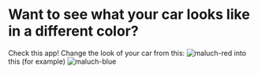 # Want to see what your car looks like in a different color?

Check this app!
Change the look of your car from this:
![maluch-red](https://github.com/user-attachments/assets/6f3ec430-c954-4037-b1ed-bbf5fb2c11cd)
into this (for example)
![maluch-blue](https://github.com/user-attachments/assets/6f63cee0-83a5-4043-a415-0e68a8757c55)


